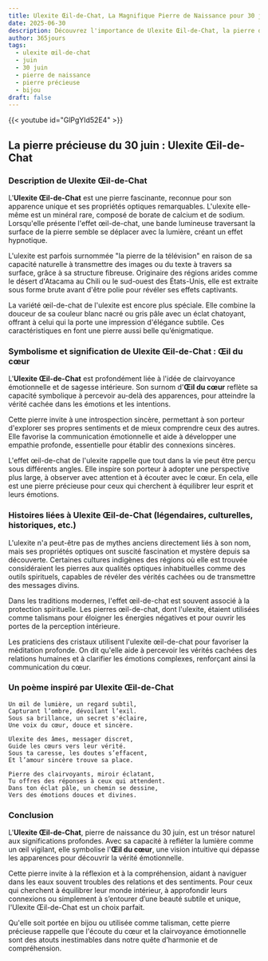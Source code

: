 ```yaml
---
title: Ulexite Œil-de-Chat, La Magnifique Pierre de Naissance pour 30 juin
date: 2025-06-30
description: Découvrez l'importance de Ulexite Œil-de-Chat, la pierre de naissance du 30 juin qui symbolise Œil du cœur. Laissez sa beauté et sa signification illuminer votre journée.
author: 365jours
tags:
  - ulexite œil-de-chat
  - juin
  - 30 juin
  - pierre de naissance
  - pierre précieuse
  - bijou
draft: false
---
```


{{< youtube id="GlPgYId52E4" >}}

## La pierre précieuse du 30 juin : Ulexite Œil-de-Chat

### Description de Ulexite Œil-de-Chat

L'**Ulexite Œil-de-Chat** est une pierre fascinante, reconnue pour son apparence unique et ses propriétés optiques remarquables. L'ulexite elle-même est un minéral rare, composé de borate de calcium et de sodium. Lorsqu'elle présente l'effet œil-de-chat, une bande lumineuse traversant la surface de la pierre semble se déplacer avec la lumière, créant un effet hypnotique.

L'ulexite est parfois surnommée "la pierre de la télévision" en raison de sa capacité naturelle à transmettre des images ou du texte à travers sa surface, grâce à sa structure fibreuse. Originaire des régions arides comme le désert d'Atacama au Chili ou le sud-ouest des États-Unis, elle est extraite sous forme brute avant d'être polie pour révéler ses effets captivants.

La variété œil-de-chat de l'ulexite est encore plus spéciale. Elle combine la douceur de sa couleur blanc nacré ou gris pâle avec un éclat chatoyant, offrant à celui qui la porte une impression d'élégance subtile. Ces caractéristiques en font une pierre aussi belle qu’énigmatique.

### Symbolisme et signification de Ulexite Œil-de-Chat : Œil du cœur

L'**Ulexite Œil-de-Chat** est profondément liée à l'idée de clairvoyance émotionnelle et de sagesse intérieure. Son surnom d'**Œil du cœur** reflète sa capacité symbolique à percevoir au-delà des apparences, pour atteindre la vérité cachée dans les émotions et les intentions.

Cette pierre invite à une introspection sincère, permettant à son porteur d'explorer ses propres sentiments et de mieux comprendre ceux des autres. Elle favorise la communication émotionnelle et aide à développer une empathie profonde, essentielle pour établir des connexions sincères.

L'effet œil-de-chat de l'ulexite rappelle que tout dans la vie peut être perçu sous différents angles. Elle inspire son porteur à adopter une perspective plus large, à observer avec attention et à écouter avec le cœur. En cela, elle est une pierre précieuse pour ceux qui cherchent à équilibrer leur esprit et leurs émotions.

### Histoires liées à Ulexite Œil-de-Chat (légendaires, culturelles, historiques, etc.)

L'ulexite n'a peut-être pas de mythes anciens directement liés à son nom, mais ses propriétés optiques ont suscité fascination et mystère depuis sa découverte. Certaines cultures indigènes des régions où elle est trouvée considéraient les pierres aux qualités optiques inhabituelles comme des outils spirituels, capables de révéler des vérités cachées ou de transmettre des messages divins.

Dans les traditions modernes, l'effet œil-de-chat est souvent associé à la protection spirituelle. Les pierres œil-de-chat, dont l'ulexite, étaient utilisées comme talismans pour éloigner les énergies négatives et pour ouvrir les portes de la perception intérieure.

Les praticiens des cristaux utilisent l'ulexite œil-de-chat pour favoriser la méditation profonde. On dit qu'elle aide à percevoir les vérités cachées des relations humaines et à clarifier les émotions complexes, renforçant ainsi la communication du cœur.

### Un poème inspiré par Ulexite Œil-de-Chat

```
Un œil de lumière, un regard subtil,  
Capturant l’ombre, dévoilant l’exil.  
Sous sa brillance, un secret s'éclaire,  
Une voix du cœur, douce et sincère.  

Ulexite des âmes, messager discret,  
Guide les cœurs vers leur vérité.  
Sous ta caresse, les doutes s’effacent,  
Et l’amour sincère trouve sa place.  

Pierre des clairvoyants, miroir éclatant,  
Tu offres des réponses à ceux qui attendent.  
Dans ton éclat pâle, un chemin se dessine,  
Vers des émotions douces et divines.  
```

### Conclusion

L'**Ulexite Œil-de-Chat**, pierre de naissance du 30 juin, est un trésor naturel aux significations profondes. Avec sa capacité à refléter la lumière comme un œil vigilant, elle symbolise l'**Œil du cœur**, une vision intuitive qui dépasse les apparences pour découvrir la vérité émotionnelle.

Cette pierre invite à la réflexion et à la compréhension, aidant à naviguer dans les eaux souvent troubles des relations et des sentiments. Pour ceux qui cherchent à équilibrer leur monde intérieur, à approfondir leurs connexions ou simplement à s’entourer d’une beauté subtile et unique, l'Ulexite Œil-de-Chat est un choix parfait.

Qu'elle soit portée en bijou ou utilisée comme talisman, cette pierre précieuse rappelle que l'écoute du cœur et la clairvoyance émotionnelle sont des atouts inestimables dans notre quête d’harmonie et de compréhension.